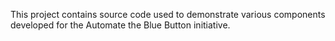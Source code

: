 This project contains source code used to demonstrate various components developed for the Automate the Blue Button initiative.